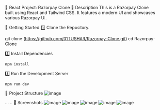 📌 React Project: Razorpay Clone
📖 Description
This is a Razorpay Clone built using React and Tailwind CSS. It features a modern UI and showcases various Razorpay UI.

🚀 Getting Started
1️⃣ Clone the Repository.

git clone (https://github.com/01TUSHAR/Razorpay-Clone.git)
cd Razorpay-Clone


2️⃣ Install Dependencies

    npm install


3️⃣ Run the Development Server

    npm run dev

📂 Project Structure
![image](https://github.com/user-attachments/assets/8f01c9cf-f0f2-4ce3-b4d3-9715e055c832)


...
..
📸 Screenshots
![image](https://github.com/user-attachments/assets/41b80351-62cd-44d0-b15d-62b31325fb63)
![image](https://github.com/user-attachments/assets/66aec578-10c6-465b-ad25-359d894800c8)
![image](https://github.com/user-attachments/assets/85a0da39-8fcf-480b-b402-3b07385fdd72)
![image](https://github.com/user-attachments/assets/50fdd372-5861-44a5-b675-8309cd070650)
![image](https://github.com/user-attachments/assets/a3961423-1fa0-480f-9452-06d58fface48)





